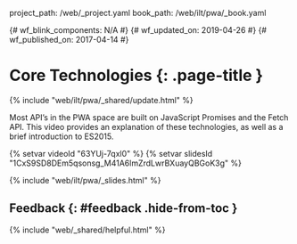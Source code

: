 project_path: /web/_project.yaml
book_path: /web/ilt/pwa/_book.yaml

{# wf_blink_components: N/A #}
{# wf_updated_on: 2019-04-26 #}
{# wf_published_on: 2017-04-14 #}

# Core Technologies {: .page-title }
{% include "web/ilt/pwa/_shared/update.html" %}

Most API’s in the PWA space are built on JavaScript Promises and the Fetch API.
This video provides an explanation of these technologies, as well as a brief
introduction to ES2015.

{% setvar videoId "63YUj-7qxl0" %}
{% setvar slidesId "1CxS9SD8DEm5qsonsg_M41A6lmZrdLwrBXuayQBGoK3g" %}

{% include "web/ilt/pwa/_slides.html" %}

## Feedback {: #feedback .hide-from-toc }

{% include "web/_shared/helpful.html" %}
